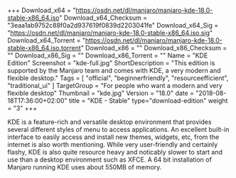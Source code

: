 +++
Download_x64 = "https://osdn.net/dl/manjaro/manjaro-kde-18.0-stable-x86_64.iso"
Download_x64_Checksum = "3eaa1ab9752c88f0a2d937619f0839d2203041fe"
Download_x64_Sig = "https://osdn.net/dl/manjaro/manjaro-kde-18.0-stable-x86_64.iso.sig"
Download_x64_Torrent = "https://osdn.net/dl/manjaro/manjaro-kde-18.0-stable-x86_64.iso.torrent"
Download_x86 = ""
Download_x86_Checksum = ""
Download_x86_Sig = ""
Download_x86_Torrent = ""
Name = "KDE Edition"
Screenshot = "kde-full.jpg"
ShortDescription = "This edition is supported by the Manjaro team and comes with KDE, a very modern and flexible desktop."
Tags = [ "official", "beginnerfriendly", "resourceefficient", "traditional_ui" ]
TargetGroup = "For people who want a modern and very flexible desktop"
Thumbnail = "kde.jpg"
Version = "18.0"
date = "2018-08-18T17:36:00+02:00"
title = "KDE - Stable"
type="download-edition"
weight = "3"
+++

KDE is a feature-rich and versatile desktop environment that provides several different styles of menu to access applications. An excellent built-in interface to easily access and install new themes, widgets, etc, from the internet is also worth mentioning. While very user-friendly and certainly flashy, KDE is also quite resource heavy and noticably slower to start and use than a desktop environment such as XFCE. A 64 bit installation of Manjaro running KDE uses about 550MB of memory.
